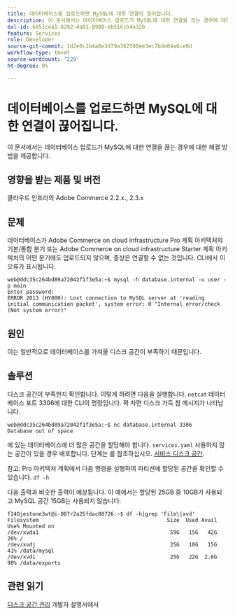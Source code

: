 ```yaml
---
title: 데이터베이스를 업로드하면 MySQL에 대한 연결이 끊어집니다.
description: 이 문서에서는 데이터베이스 업로드가 MySQL에 대한 연결을 끊는 경우에 대한 해결 방법을 제공합니다.
exl-id: 6051cea1-8292-4a81-8908-eb516cb4a32b
feature: Services
role: Developer
source-git-commit: 1d2e0c1b4a8e3d79a362500ee3ec7bde84a6ce0d
workflow-type: tm+mt
source-wordcount: '229'
ht-degree: 0%

---
```


# 데이터베이스를 업로드하면 MySQL에 대한 연결이 끊어집니다.

이 문서에서는 데이터베이스 업로드가 MySQL에 대한 연결을 끊는 경우에 대한 해결 방법을 제공합니다.

## 영향을 받는 제품 및 버전

클라우드 인프라의 Adobe Commerce 2.2.x., 2.3.x

## 문제

데이터베이스가 Adobe Commerce on cloud infrastructure Pro 계획 아키텍처의 기본/통합 분기 또는 Adobe Commerce on cloud infrastructure Starter 계획 아키텍처의 어떤 분기에도 업로드되지 않으며, 증상은 연결할 수 없는 것입니다. CLI에서 이 오류가 표시됩니다.

```
web@ddc35c264bd89a72042f1f3e5a:~$ mysql -h database.internal -u user -p main
Enter password:
ERROR 2013 (HY000): Lost connection to MySQL server at 'reading initial communication packet', system error: 0 "Internal error/check (Not system error)"
```

## 원인

이는 일반적으로 데이터베이스를 가져올 디스크 공간이 부족하기 때문입니다.

## 솔루션

디스크 공간이 부족한지 확인합니다. 이렇게 하려면 다음을 실행합니다. `netcat` 데이터베이스 포트 3306에 대한 CLI의 명령입니다. 꽉 차면 디스크 가득 참 메시지가 나타납니다.

```
web@ddc35c264bd89a72042f1f3e5a:~$ nc database.internal 3306
Database out of space
```

에 있는 데이터베이스에 더 많은 공간을 할당해야 합니다. `services.yaml` 사용하지 않는 공간이 있을 경우 배포합니다. 단계는 를 참조하십시오. [서비스 디스크 공간](https://devdocs.magento.com/cloud/project/manage-disk-space.html#service-disk-space).

참고: Pro 아키텍처 계획에서 다음 명령을 실행하여 파티션에 할당된 공간을 확인할 수 있습니다. `df -h`

다음 출력과 비슷한 출력이 예상됩니다. 이 예에서는 할당된 25GB 중 10GB가 사용되고 MySQL 공간 15GB는 사용되지 않습니다.

```
f240jestone3wt@i-087r2a25fdac80726:~$ df -h|grep 'File\|xvd'
Filesystem                                         Size  Used Avail Use% Mounted on
/dev/xvda1                                          59G   15G   42G  26% /
/dev/xvdj                                           25G   10G   15G  41% /data/mysql
/dev/xvdi                                           25G   22G  2.6G  90% /data/exports
```

## 관련 읽기

[디스크 공간 관리](https://devdocs.magento.com/cloud/project/manage-disk-space.html) 개발자 설명서에서
